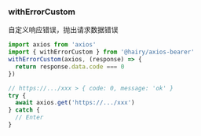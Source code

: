 ### withErrorCustom

自定义响应错误，抛出请求数据错误

~~~typescript
import axios from 'axios'
import { withErrorCustom } from '@hairy/axios-bearer'
withErrorCustom(axios, (response) => {
  return response.data.code === 0
})

~~~

~~~typescript
// https://.../xxx > { code: 0, message: 'ok' }
try {
  await axios.get('https://.../xxx')
} catch {
  // Enter
}
~~~